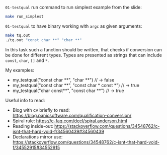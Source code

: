 `01-testqual` run command to run simplest example from the slide:

```bash
make run_simplest
```

`01-testqual` to have binary working with `argc` as given arguments:

```bash
make tq.out
./tq.out "const char **" "char **"
```

In this task such a function should be written, that checks if conversion can be done for different types.
Types are presented as strings that can include `const`, `char`, `[]` and `*`.

My examples:
 - my_testqual("const char **", "char **") // -> false
 - my_testqual("const char **", "const char * const *") // -> true
 - my_testqual("char const**", "const char **") // -> true

Useful info to read:
- Blog with cv briefly to read:
    https://blog.panicsoftware.com/qualification-conversion/
- Spiral rule:
    https://c-faq.com/decl/spiral.anderson.html
- Reading inside-out:
    https://stackoverflow.com/questions/34548762/c-isnt-that-hard-void-f/34560439#34560439
- Declarations mirror use:
    https://stackoverflow.com/questions/34548762/c-isnt-that-hard-void-f/34552915#34552915

